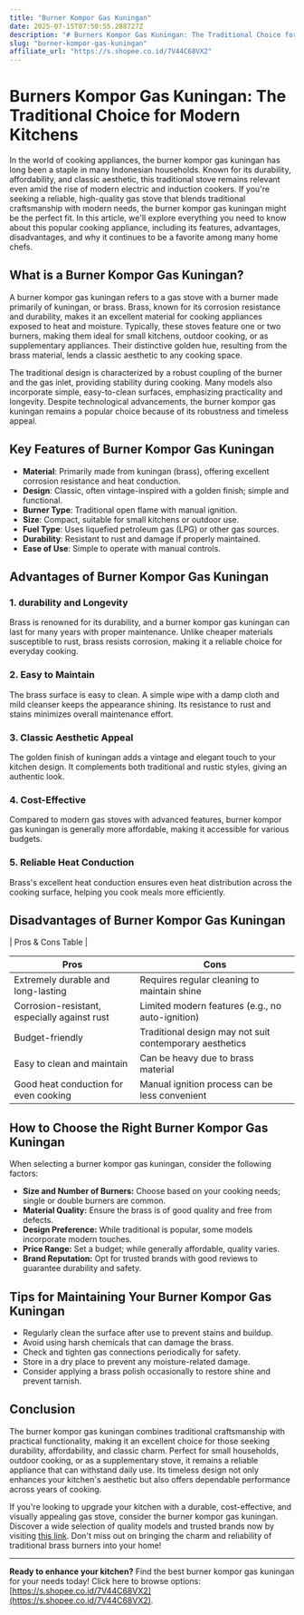 ```yaml
---
title: "Burner Kompor Gas Kuningan"
date: 2025-07-15T07:50:55.288727Z
description: "# Burners Kompor Gas Kuningan: The Traditional Choice for Modern Kitchens..."
slug: "burner-kompor-gas-kuningan"
affiliate_url: "https://s.shopee.co.id/7V44C68VX2"
---
```

# Burners Kompor Gas Kuningan: The Traditional Choice for Modern Kitchens

In the world of cooking appliances, the burner kompor gas kuningan has long been a staple in many Indonesian households. Known for its durability, affordability, and classic aesthetic, this traditional stove remains relevant even amid the rise of modern electric and induction cookers. If you're seeking a reliable, high-quality gas stove that blends traditional craftsmanship with modern needs, the burner kompor gas kuningan might be the perfect fit. In this article, we'll explore everything you need to know about this popular cooking appliance, including its features, advantages, disadvantages, and why it continues to be a favorite among many home chefs.

## What is a Burner Kompor Gas Kuningan?

A burner kompor gas kuningan refers to a gas stove with a burner made primarily of kuningan, or brass. Brass, known for its corrosion resistance and durability, makes it an excellent material for cooking appliances exposed to heat and moisture. Typically, these stoves feature one or two burners, making them ideal for small kitchens, outdoor cooking, or as supplementary appliances. Their distinctive golden hue, resulting from the brass material, lends a classic aesthetic to any cooking space.

The traditional design is characterized by a robust coupling of the burner and the gas inlet, providing stability during cooking. Many models also incorporate simple, easy-to-clean surfaces, emphasizing practicality and longevity. Despite technological advancements, the burner kompor gas kuningan remains a popular choice because of its robustness and timeless appeal.

## Key Features of Burner Kompor Gas Kuningan

- **Material**: Primarily made from kuningan (brass), offering excellent corrosion resistance and heat conduction.
- **Design**: Classic, often vintage-inspired with a golden finish; simple and functional.
- **Burner Type**: Traditional open flame with manual ignition.
- **Size**: Compact, suitable for small kitchens or outdoor use.
- **Fuel Type**: Uses liquefied petroleum gas (LPG) or other gas sources.
- **Durability**: Resistant to rust and damage if properly maintained.
- **Ease of Use**: Simple to operate with manual controls.

## Advantages of Burner Kompor Gas Kuningan

### 1. durability and Longevity

Brass is renowned for its durability, and a burner kompor gas kuningan can last for many years with proper maintenance. Unlike cheaper materials susceptible to rust, brass resists corrosion, making it a reliable choice for everyday cooking.

### 2. Easy to Maintain

The brass surface is easy to clean. A simple wipe with a damp cloth and mild cleanser keeps the appearance shining. Its resistance to rust and stains minimizes overall maintenance effort.

### 3. Classic Aesthetic Appeal

The golden finish of kuningan adds a vintage and elegant touch to your kitchen design. It complements both traditional and rustic styles, giving an authentic look.

### 4. Cost-Effective

Compared to modern gas stoves with advanced features, burner kompor gas kuningan is generally more affordable, making it accessible for various budgets.

### 5. Reliable Heat Conduction

Brass's excellent heat conduction ensures even heat distribution across the cooking surface, helping you cook meals more efficiently.

## Disadvantages of Burner Kompor Gas Kuningan

| Pros & Cons Table |

| Pros | Cons |
|------------------------------|---------------------------------------------------|
| Extremely durable and long-lasting | Requires regular cleaning to maintain shine |
| Corrosion-resistant, especially against rust | Limited modern features (e.g., no auto-ignition) |
| Budget-friendly | Traditional design may not suit contemporary aesthetics |
| Easy to clean and maintain | Can be heavy due to brass material |
| Good heat conduction for even cooking | Manual ignition process can be less convenient |

## How to Choose the Right Burner Kompor Gas Kuningan

When selecting a burner kompor gas kuningan, consider the following factors:

- **Size and Number of Burners:** Choose based on your cooking needs; single or double burners are common.
- **Material Quality:** Ensure the brass is of good quality and free from defects.
- **Design Preference:** While traditional is popular, some models incorporate modern touches.
- **Price Range:** Set a budget; while generally affordable, quality varies.
- **Brand Reputation:** Opt for trusted brands with good reviews to guarantee durability and safety.

## Tips for Maintaining Your Burner Kompor Gas Kuningan

- Regularly clean the surface after use to prevent stains and buildup.
- Avoid using harsh chemicals that can damage the brass.
- Check and tighten gas connections periodically for safety.
- Store in a dry place to prevent any moisture-related damage.
- Consider applying a brass polish occasionally to restore shine and prevent tarnish.

## Conclusion

The burner kompor gas kuningan combines traditional craftsmanship with practical functionality, making it an excellent choice for those seeking durability, affordability, and classic charm. Perfect for small households, outdoor cooking, or as a supplementary stove, it remains a reliable appliance that can withstand daily use. Its timeless design not only enhances your kitchen's aesthetic but also offers dependable performance across years of cooking.

If you're looking to upgrade your kitchen with a durable, cost-effective, and visually appealing gas stove, consider the burner kompor gas kuningan. Discover a wide selection of quality models and trusted brands now by visiting [this link](https://s.shopee.co.id/7V44C68VX2). Don't miss out on bringing the charm and reliability of traditional brass burners into your home!

---

**Ready to enhance your kitchen?** Find the best burner kompor gas kuningan for your needs today! Click here to browse options: [https://s.shopee.co.id/7V44C68VX2](https://s.shopee.co.id/7V44C68VX2).